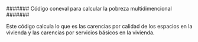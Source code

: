 ####### Código coneval para calcular la pobreza multidimencional #######

Este código calcula lo que es las carencias por calidad de los espacios en la vivienda y las carencias por servicios básicos en la vivienda.



